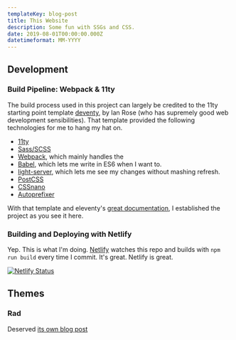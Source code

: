 ```yaml
---
templateKey: blog-post
title: This Website
description: Some fun with SSGs and CSS.
date: 2019-08-01T00:00:00.000Z
datetimeformat: MM-YYYY
---
```


## Development

### Build Pipeline: Webpack & 11ty

The build process used in this project can largely be credited to the 11ty starting point template [deventy](https://github.com/ianrose/deventy), by Ian Rose (who has supremely good web development sensibilities).
That template provided the following technologies for me to hang my hat on.

- [11ty](https://www.11ty.io/)
- [Sass/SCSS](https://github.com/sass/node-sass)
- [Webpack](https://webpack.js.org/), which mainly handles the
- [Babel](https://babeljs.io/), which lets me write in ES6 when I want to.
- [light-server](https://github.com/txchen/light-server), which lets me see my changes without mashing refresh.
- [PostCSS](https://postcss.org/)
- [CSSnano](https://cssnano.co/)
- [Autoprefixer](https://github.com/postcss/autoprefixer)

With that template and eleventy's [great documentation](https://www.11ty.io/docs/), I established the project as you see it here.

### Building and Deploying with Netlify

Yep. This is what I'm doing. [Netlify](http://netlify.com) watches this repo and builds with `npm run build` every time I commit. It's great. Netlify is great.

[![Netlify Status](https://api.netlify.com/api/v1/badges/83a24e36-aae8-43f2-9c18-3195caed5ea3/deploy-status)](https://app.netlify.com/sites/jovial-engelbart-1fa19d/deploys)

## Themes

### Rad

Deserved [its own blog post](/posts/blog/2019/portfolio-theme-rad/)
